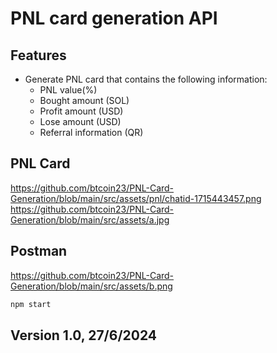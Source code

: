 # PNL card generation API
## Features

- Generate PNL card that contains the following information:
    - PNL value(%)
    - Bought amount (SOL)
    - Profit amount (USD)
    - Lose amount (USD)
    - Referral information (QR)


## PNL Card
https://github.com/btcoin23/PNL-Card-Generation/blob/main/src/assets/pnl/chatid-1715443457.png
https://github.com/btcoin23/PNL-Card-Generation/blob/main/src/assets/a.jpg

## Postman

https://github.com/btcoin23/PNL-Card-Generation/blob/main/src/assets/b.png


```sh
npm start
```
## Version 1.0,   27/6/2024